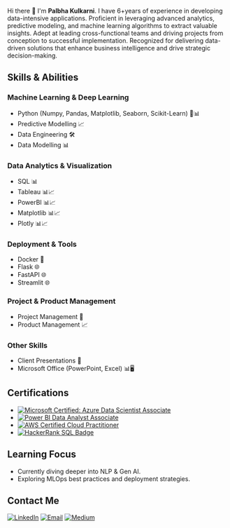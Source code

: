 Hi there 👋  I'm **Palbha Kulkarni**. I have 6+years of experience in developing data-intensive applications.
Proficient in leveraging advanced analytics, predictive modeling, and machine learning algorithms to extract valuable insights. Adept at leading cross-functional teams and driving projects from conception to successful implementation. Recognized for delivering data-driven solutions that enhance business intelligence and drive strategic decision-making.

## Skills & Abilities

### Machine Learning & Deep Learning
- Python (Numpy, Pandas, Matplotlib, Seaborn, Scikit-Learn) 🐍📊
- Predictive Modelling 📈
- Data Engineering 🛠️
- Data Modelling 📊

### Data Analytics & Visualization
- SQL 📊
- Tableau 📊📈
- PowerBI 📊📈
- Matplotlib 📊📈
- Plotly 📊📈

### Deployment & Tools
- Docker 🐳
- Flask 🌐
- FastAPI 🌐
- Streamlit 🌐

### Project & Product Management
- Project Management 📅
- Product Management 📈

### Other Skills
- Client Presentations 🎤
- Microsoft Office (PowerPoint, Excel) 📊🖥️

## Certifications

- [![Microsoft Certified: Azure Data Scientist Associate](https://img.shields.io/badge/Azure_Data_Scientist_Associate-📊-blue?style=for-the-badge&logo=microsoftazure)](https://learn.microsoft.com/en-us/users/palbhanazwale-9152/credentials/2602346631d25ac?ref=https%3A%2F%2Fwww.linkedin.com%2F)
- [![Power BI Data Analyst Associate](https://img.shields.io/badge/Power_BI_Data_Analyst_Associate-📈-yellow?style=for-the-badge&logo=powerbi)](https://learn.microsoft.com/en-gb/users/palbhanazwale-9152/credentials/a9b6b4eb3fd7c4f8?ref=https%3A%2F%2Fwww.linkedin.com%2F)
- [![AWS Certified Cloud Practitioner](https://img.shields.io/badge/AWS_Certified_Cloud_Practitioner-🌥️-green?style=for-the-badge&logo=amazonaws)](https://www.credly.com/badges/a2a3b85b-24b5-4ddd-a446-37b7290ee6f8)
- [![HackerRank SQL Badge](https://img.shields.io/badge/HackerRank_SQL_Badge-💻-yellow?style=for-the-badge&logo=hackerrank)](https://www.hackerrank.com/certificates/500cf9b2c0db)

## Learning Focus

- Currently diving deeper into NLP & Gen AI.
- Exploring MLOps best practices and deployment strategies.

## Contact Me

[![LinkedIn](https://img.shields.io/badge/LinkedIn-Connect-blue?style=for-the-badge&logo=linkedin)](https://www.linkedin.com/in/palbhakulkarni)
[![Email](https://img.shields.io/badge/Email-Contact-red?style=for-the-badge&logo=gmail)](mailto:palbhakulkarni@gmail..com)
[![Medium](https://img.shields.io/badge/Medium-Blog-blue?style=for-the-badge&logo=medium)](https://medium.com/@palbhanazwale)

<!--
**palbha/palbha** is a ✨ _special_ ✨ repository because its `README.md` (this file) appears on your GitHub profile.

Here are some ideas to get you started:

- 🔭 I’m currently working on ...
- 🌱 I’m currently learning ...
- 👯 I’m looking to collaborate on ...
- 🤔 I’m looking for help with ...
- 💬 Ask me about ...
- 📫 How to reach me: ...
- 😄 Pronouns: ...
- ⚡ Fun fact: ...
-->
